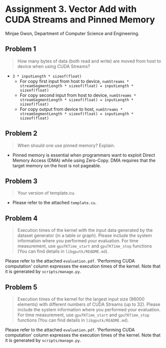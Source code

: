 # Assignment 3. Vector Add with CUDA Streams and Pinned Memory

Minjae Gwon, Department of Computer Science and Engineering.

## Problem 1

> How many bytes of data (both read and write) are moved from host to device when using CUDA Streams?

- `3 * inputLength * sizeof(float)`
  - For copy first input from host to device, `numStreams * streamSegmentLength * sizeof(float) = inputLength * sizeof(float)`
  - For copy second input from host to device, `numStreams * streamSegmentLength * sizeof(float) = inputLength * sizeof(float)`
  - For copy output from device to host, `numStreams * streamSegmentLength * sizeof(float) = inputLength * sizeof(float)`

## Problem 2

> When should one use pinned memory? Explain.

- Pinned memory is essential when programmers want to exploit Direct Memory Access (DMA) while using Zero-Copy. DMA requires that the target memory on the host is not pageable.

## Problem 3

> Your version of template.cu.

- Please refer to the attached `template.cu`.

## Problem 4

> Execution times of the kernel with the input data generated by the dataset generator (in a table or graph). Please include the system information where you performed your evaluation. For time measurement, use `gpuTKTime_start` and `gpuTKTime_stop` functions (You can find details in `libgputk/README.md`).

Please refer to the attached `evaluation.pdf`. 'Performing CUDA computation' column expresses the execution times of the kernel. Note that it is generated by `scripts/manage.py`.

## Problem 5

> Execution times of the kernel for the largest input size (96000 elements) with different numbers of CUDA Streams (up to 32). Please include the system information where you performed your evaluation. For time measurement, use `gpuTKTime_start` and `gpuTKTime_stop` functions (You can find details in `libgputk/README.md`).

Please refer to the attached `evaluation.pdf`. 'Performing CUDA computation' column expresses the execution times of the kernel. Note that it is generated by `scripts/manage.py`.

